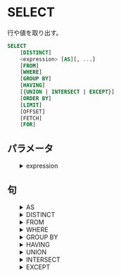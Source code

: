 
<style>details {padding-left: 2em;}</style>

# SELECT

行や値を取り出す。　

```sql
SELECT
    [DISTINCT]
    <expression> [AS][, ...]
    [FROM]
    [WHERE]
    [GROUP BY]
    [HAVING]
    [{UNION | INTERSECT | EXCEPT}]
    [ORDER BY]
    [LIMIT]
    [OFFSET]
    [FETCH]
    [FOR]
```


## パラメータ

<details><summary>expression</summary>

出力する値やテーブルに出力する列。

</details>

## 句

<details><summary>AS</summary>

出力するテーブルの列に列名を指定する。

省略することも可能。

```
[AS] <output_name>
```

</details>

<details><summary>DISTINCT</summary>

重複した行を1行にする。

```sql
DISTINCT [ON]
```
    

### 句

<details><summary>ON</summary>

特定の列の重複を1行にする。

```sql
ON (<column_name>[,...])
```

</details> 



</details>

<details><summary>FROM</summary>

列を取り出す対象のテーブルや集合を指定する。

```sql
FROM {<expression> [AS] [JOIN]}[, ...];
```



### 句

<details><summary>AS</summary>

対象のテーブルにエイリアスをつける。

省略可能。

```sql
[AS] <alias>
```

</details>

<details><summary>JOIN</summary>

テーブルや集合の結合

```sql
{[NATURAL] {CROSS | [INNER] | {LEFT | RIGHT | FULL}}
    JOIN <from_item> [AS]
    {ON | USING}[...]
```



#### パラメータ

<details><summary>from_item</summary>

結合するテーブルや集合

</details>

#### 句

<details><summary>INNER</summary>

内部結合を表す。省略可能

片方に存在しない行は省かれます。

```sql
[INNER]
```

</details>


<details><summary>LEFT</summary>

左外部結合

左のテーブルの行に右のテーブルの行が存在しない場合、

右のテーブルの行がNULLで補完され結合します。

その逆は省かれます

```sql
LEFT [OUTER]
```



##### 句

<details><summary>OUTER</summary>

外部結合を表す。(省略可能だが手前にLEFTまたはRIGHTまたはFULLをつける)

```sql
[OUTER]
```

</details>



</details>

<details><summary>RIGHT</summary>

右外部結合

右のテーブルの行に左のテーブルの行が存在しない場合、

左のテーブルの行がNULLで補完され結合します。

その逆は省かれます。

```sql
RIGHT [OUTER]

```

##### 句

<details><summary>OUTER</summary>

外部結合を表す。(省略可能だが手前にLEFTまたはRIGHTまたはFULLをつける)

```sql
[OUTER]
```

</details>

</details>

<details><summary>FULL</summary>


完全外部結合

どちらかに存在しない行はNULLで補完され結合します。

```sql
FULL [OUTER] JOIN table_name ON (boolean_expression);
```

##### 句

<details><summary>OUTER</summary>

外部結合を表す。(省略可能だが手前にLEFTまたはRIGHTまたはFULLをつける)

```sql
[OUTER]
```

</details>

</details>

<details><summary>CROSS</summary>

直積する。これは`INNER JOIN table ON TRUE`と同じ。

```sql
CROSS
```

</details>

<details><summary>ON</summary>

結合条件を記述

```sql
ON (<join_condition>)
```

#### パラメータ

<details><summary>join_condition</summary>

結合する条件式を記述。

</details>

</details>

<details><summary>USING</summary>

指定した列名と同じ列名の列で結合する。

```sql
USING (<column_name>[, ...])
```

</details>

<details><summary>NATURAL</summary>

結合する表の同じ名前同士で結合する。

同じ名前が存在しない場合、`ON TRUE`と同じ。

```sql
NATURAL
```

</details>

#### 例

<details><summary>二つ以上の結合</summary>

JOINをふたつ以上結合した上で集合関数を使用すると、行が重複する可能性があるため、

集合関数のなかでDISTINCTをしようするとよい。

```sql
SELECT
    jsonb_agg(DISTINCT t2.a), jsonb_agg(t3. a);
    FROM t1 NATURAL JOIN t2 NATURAL JOIN T3;
```

</details>

</details>

</details>

<details><summary>WHERE</summary>

条件を指定する。

```sql
WHERE <condition>
```

### パラメータ

<details><summary>condition</summary>

真偽値を返す任意の式

</details>

</details>

<details><summary>GROUP BY</summary>

集計関数などを使用する時に対象となる列を選ぶ、対象となった列は

その列ごとに集計関数が呼び出される。

```sql
GROUP BY <grouping_element>[, ...]
```

### 備考

<details><summary>射影</summary>

集計関数の値と列の値を同時に

射影する場合は射影する列の値もGROUP BYに指定する必要がある。

</details>

</details>

<details><summary>HAVING</summary>

`WHERE`がグループ化される前の個々のデータに対してフィルタをかけるのに対し、

`HAVING`は`GROUP BY`でグループされたあとの個々のグループにフィルタをかける。

集約関数などを使用した条件式はここに記述する。`GROUP BY`が存在しない

場合でもすべての行を1つのグループとしてみなされる。

```sql
HAVING condition
```

### パラメータ

<details><summary>condition</summary>

真偽値を返す条件式。集約関数を含められる。

</details>

</details>

<details><summary>UNION</summary>

指定した`SELECT`文との和集合になります。

```sql
UNION [ALL | [DISTINCT]] <select_statement>
```

### パラメータ### 

<details><summary>select_statement</summary>

`ORDER BY, LIMIT, FOR NO KEY UPDATE, FOR UPDATE, FOR SHARE, FOR KEY SHARE`

を持たない任意の`SELECT`文が入る。`()`で囲んでサブクエリとして渡せば、

`ORDER BY`と`LIMIT`は使用できます。

</details>

### 句

<details><summary>ALL</summary>

重複を無視してすべての行を表示するので、

`DISTINCT`よりは高速

```sql
ALL
```

</details>

<details><summary>DISTINCT</summary>

重複を削除します。

デフォルト値なので、省略が可能。

```sql
DISTINCT
```

</details>

</details>

<details><summary>INTERSECT</summary>

指定した`SELECT`文との積集合になる。

```sql
INTERSECT [ALL | [DISTINCT]] select_statement
```

### パラメータ

<details><summary>select_statement</summary>

`ORDER BY, LIMIT, FOR NO KEY UPDATE, FOR UPDATE, FOR SHARE, FOR KEY SHARE`

を持たない任意の`SELECT`文が入る。`()`で囲んでサブクエリとして渡せば、

`ORDER BY`と`LIMIT`は使用できます。

</details>

### 句

<details><summary>ALL</summary>

左側テーブルにm個、右側テーブルにn個の重複がある行は、

min(m,n)個出現します。

```sql
ALL
```

</details>

<details><summary>DISTINCT</summary>

重複を削除します。

デフォルト値なので、省略が可能。

```sql
DISTINCT
```

</details>



</details>

<details><summary>EXCEPT</summary>

指定した`SELECT`文との差集合になります。

```sql
EXCEPT [ALL | [DISTINCT]] <select_statement>
```

### パラメータ

<details><summary>select_statement</summary>

`ORDER BY, LIMIT, FOR NO KEY UPDATE, FOR UPDATE, FOR SHARE, FOR KEY SHARE`

を持たない任意の`SELECT`文が入る。`()`で囲んでサブクエリとして渡せば、

`ORDER BY`と`LIMIT`は使用できます。

</details>

### 句

<details><summary>ALL</summary>

左側テーブルにm個、右側テーブルにn個の重複がある行は、

min(m - n, 0)個出現します。

```sql
ALL
```

</details>

<details><summary>DISTINCT</summary>

重複を削除します。

デフォルト値なので、省略が可能。

```sql
DISTINCT
```

</details>

</details>
